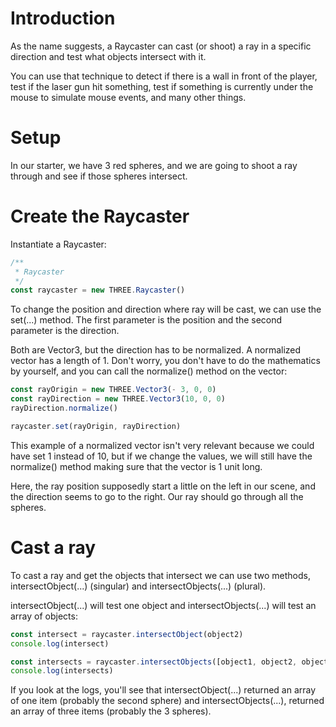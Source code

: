 # Introduction
  
As the name suggests, a Raycaster can cast (or shoot) a ray in a specific direction and test what objects intersect with it.



You can use that technique to detect if there is a wall in front of the player, test if the laser gun hit something, test if something is currently under the mouse to simulate mouse events, and many other things.

# Setup
  
In our starter, we have 3 red spheres, and we are going to shoot a ray through and see if those spheres intersect.



# Create the Raycaster
  
Instantiate a Raycaster:
```javascript
/**
 * Raycaster
 */
const raycaster = new THREE.Raycaster()
```
To change the position and direction where ray will be cast, we can use the set(...) method. The first parameter is the position and the second parameter is the direction.

Both are Vector3, but the direction has to be normalized. A normalized vector has a length of 1. Don't worry, you don't have to do the mathematics by yourself, and you can call the normalize() method on the vector:
```javascript
const rayOrigin = new THREE.Vector3(- 3, 0, 0)
const rayDirection = new THREE.Vector3(10, 0, 0)
rayDirection.normalize()

raycaster.set(rayOrigin, rayDirection)
```
This example of a normalized vector isn't very relevant because we could have set 1 instead of 10, but if we change the values, we will still have the normalize() method making sure that the vector is 1 unit long.

Here, the ray position supposedly start a little on the left in our scene, and the direction seems to go to the right. Our ray should go through all the spheres.



# Cast a ray
  
To cast a ray and get the objects that intersect we can use two methods, intersectObject(...) (singular) and intersectObjects(...) (plural).

intersectObject(...) will test one object and intersectObjects(...) will test an array of objects:
```javascript
const intersect = raycaster.intersectObject(object2)
console.log(intersect)

const intersects = raycaster.intersectObjects([object1, object2, object3])
console.log(intersects)
```
If you look at the logs, you'll see that intersectObject(...) returned an array of one item (probably the second sphere) and intersectObjects(...), returned an array of three items (probably the 3 spheres).
